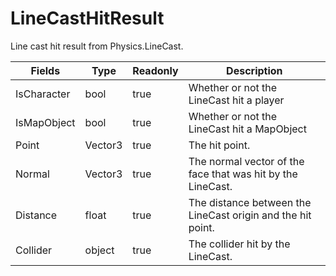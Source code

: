 # LineCastHitResult

Line cast hit result from Physics.LineCast.



| Fields      | Type    | Readonly | Description                                                 |
| ----------- | ------- | -------- | ----------------------------------------------------------- |
| IsCharacter | bool    | true     | Whether or not the LineCast hit a player                    |
| IsMapObject | bool    | true     | Whether or not the LineCast hit a MapObject                 |
| Point       | Vector3 | true     | The hit point.                                              |
| Normal      | Vector3 | true     | The normal vector of the face that was hit by the LineCast. |
| Distance    | float   | true     | The distance between the LineCast origin and the hit point. |
| Collider    | object  | true     | The collider hit by the LineCast.                           |
